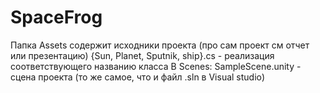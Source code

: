 # SpaceFrog
Папка Assets содержит исходники проекта (про сам проект см отчет или презентацию)
  {Sun, Planet, Sputnik, ship}.cs - реализация соответствующего названию класса
  В Scenes: SampleScene.unity - сцена проекта (то же самое, что и файл .sln в Visual studio)
